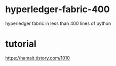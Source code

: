 # hyperledger-fabric-400
hyperledger fabric in less than 400 lines of python

# tutorial
https://hamait.tistory.com/1010
